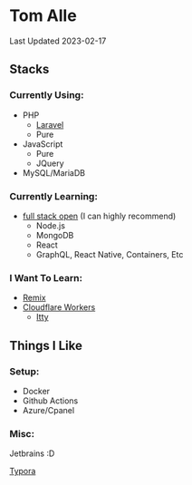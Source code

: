 # Tom Alle

Last Updated 2023-02-17

## Stacks

### Currently Using:

* PHP
  * [Laravel](https://laravel.com/)
  * Pure
* JavaScript
  * Pure
  * JQuery
* MySQL/MariaDB

### Currently Learning:

- [full stack open](https://fullstackopen.com/en/) (I can highly recommend)
  - Node.js
  - MongoDB
  - React
  - GraphQL, React Native, Containers, Etc

### I Want To Learn:

* [Remix](https://remix.run/)
* [Cloudflare Workers](https://workers.cloudflare.com/)
  * [Itty](https://github.com/kwhitley/itty-router)

## Things I Like

### Setup:

* Docker
* Github Actions
* Azure/Cpanel

### Misc:

Jetbrains :D

[Typora](https://typora.io/)
